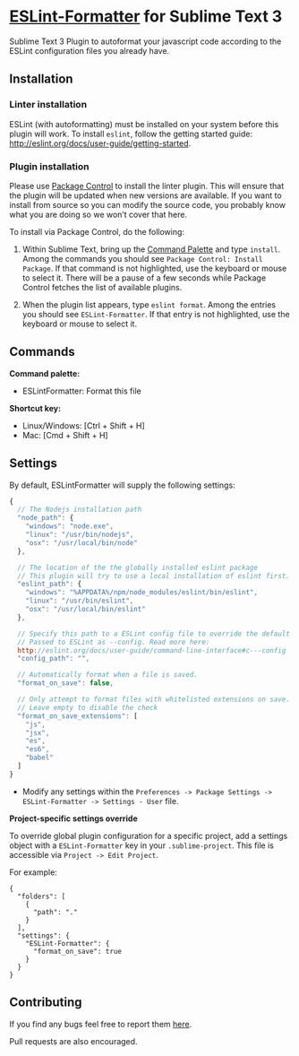 [ESLint-Formatter](https://github.com/TheSavior/ESLint-Formatter) for Sublime Text 3
=================

Sublime Text 3 Plugin to autoformat your javascript code according to the ESLint configuration files you already have.


## Installation

### Linter installation
ESLint (with autoformatting) must be installed on your system before this plugin will work. To install `eslint`, follow the getting started guide: http://eslint.org/docs/user-guide/getting-started.

### Plugin installation

Please use [Package Control](https://sublime.wbond.net/installation) to install the linter plugin. This will ensure that the plugin will be updated when new versions are available. If you want to install from source so you can modify the source code, you probably know what you are doing so we won’t cover that here.

To install via Package Control, do the following:

1. Within Sublime Text, bring up the [Command Palette](http://docs.sublimetext.info/en/sublime-text-3/extensibility/command_palette.html) and type `install`. Among the commands you should see `Package Control: Install Package`. If that command is not highlighted, use the keyboard or mouse to select it. There will be a pause of a few seconds while Package Control fetches the list of available plugins.

1. When the plugin list appears, type `eslint format`. Among the entries you should see `ESLint-Formatter`. If that entry is not highlighted, use the keyboard or mouse to select it.


## Commands
**Command palette:**

- ESLintFormatter: Format this file

**Shortcut key:**

* Linux/Windows: [Ctrl + Shift + H]
* Mac: [Cmd + Shift + H]

## Settings

By default, ESLintFormatter will supply the following settings:

```javascript
{
  // The Nodejs installation path
  "node_path": {
    "windows": "node.exe",
    "linux": "/usr/bin/nodejs",
    "osx": "/usr/local/bin/node"
  },

  // The location of the the globally installed eslint package
  // This plugin will try to use a local installation of eslint first.
  "eslint_path": {
    "windows": "%APPDATA%/npm/node_modules/eslint/bin/eslint",
    "linux": "/usr/bin/eslint",
    "osx": "/usr/local/bin/eslint"
  },

  // Specify this path to a ESLint config file to override the default behavior.
  // Passed to ESLint as --config. Read more here:
  http://eslint.org/docs/user-guide/command-line-interface#c---config
  "config_path": "",

  // Automatically format when a file is saved.
  "format_on_save": false,

  // Only attempt to format files with whitelisted extensions on save.
  // Leave empty to disable the check
  "format_on_save_extensions": [
    "js",
    "jsx",
    "es",
    "es6",
    "babel"
  ]
}
```

* Modify any settings within the `Preferences -> Package Settings -> ESLint-Formatter -> Settings - User` file.

**Project-specific settings override**

To override global plugin configuration for a specific project, add a settings object with a `ESLint-Formatter` key in your `.sublime-project`. This file is accessible via `Project -> Edit Project`.

For example:

```
{
  "folders": [
    {
      "path": "."
    }
  ],
  "settings": {
    "ESLint-Formatter": {
      "format_on_save": true
    }
  }
}
```

## Contributing

If you find any bugs feel free to report them [here](https://github.com/TheSavior/ESLint-Formatter/issues).

Pull requests are also encouraged.
